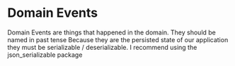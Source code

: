 # Domain Events
Domain Events are things that happened in the domain. 
They should be named in past tense
Because they are the persisted state of our application they must be serializable / deserializable.
I recommend using the json_serializable package
